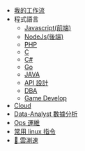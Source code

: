 <!-- * 快速導航 -->
* [我的工作流](/workflow/README.md)
* 程式語言
    * [Javascript(前端)](/f2e/js/README.md)
    * [NodeJs(後端)](/b2e/nodejs/README.md)
    * [PHP](/b2e/php/README.md)
    * [C](/b2e/c/README.md)
    * [C#](/b2e/c-sharp/README.md)
    * [Go](/b2e/golang/README.md)
    * [JAVA](/b2e/java/README.md)
    * [API 設計](/b2e/api/README.md)
    * [DBA](/dba/README.md)
    * [Game Develop](/game/README.md)
* [Cloud](/ops/cloud/README.md)
* [Data-Analyst 數據分析](/data-analyst/README.md)
* [Ops 運維](/ops/README.md)
* [常用 linux 指令](/ops/linux/command.md)
* [:link: 雲測速](http://cloudping.bastionhost.org/aliyun/)